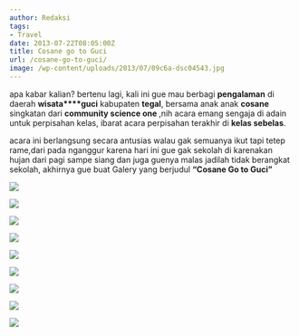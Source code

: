 ```yaml
---
author: Redaksi
tags:
- Travel
date: 2013-07-22T08:05:00Z
title: Cosane go to Guci
url: /cosane-go-to-guci/
image: /wp-content/uploads/2013/07/09c6a-dsc04543.jpg
---
```


apa kabar kalian? bertenu lagi, kali ini gue mau berbagi **pengalaman** di daerah **wisata****guci** kabupaten **tegal**, bersama anak anak **cosane** singkatan dari **community science one&nbsp;**,nih acara emang sengaja di adain untuk perpisahan kelas, ibarat acara perpisahan terakhir di **kelas sebelas**.

acara ini berlangsung secara antusias walau gak semuanya ikut tapi tetep rame,dari pada nganggur karena hari ini gue gak sekolah di karenakan hujan dari pagi sampe siang dan juga guenya malas jadilah tidak berangkat sekolah, akhirnya gue buat Galery yang berjudul **&#8220;Cosane Go to Guci&#8221;**

![](/wp-content/uploads/2013/07/a046b-dsc04257.jpg)

![](/wp-content/uploads/2013/07//wp-content/uploads/2013/07/e145f-dsc04241.jpg)

![](/wp-content/uploads/2013/07//wp-content/uploads/2013/07/02bed-dsc04332.jpg)

![](/wp-content/uploads/2013/07//wp-content/uploads/2013/07/3f887-dsc04246.jpg)

![](/wp-content/uploads/2013/07//wp-content/uploads/2013/07/466c7-dsc04384.jpg)

![](/wp-content/uploads/2013/07//wp-content/uploads/2013/07/809a0-dsc04419.jpg)

![](/wp-content/uploads/2013/07//wp-content/uploads/2013/07/d205d-dsc04579.jpg)

![](/wp-content/uploads/2013/07//wp-content/uploads/2013/07/d2f4f-dsc04274.jpg)

![](/wp-content/uploads/2013/07//wp-content/uploads/2013/07/433ef-dsc04566.jpg)